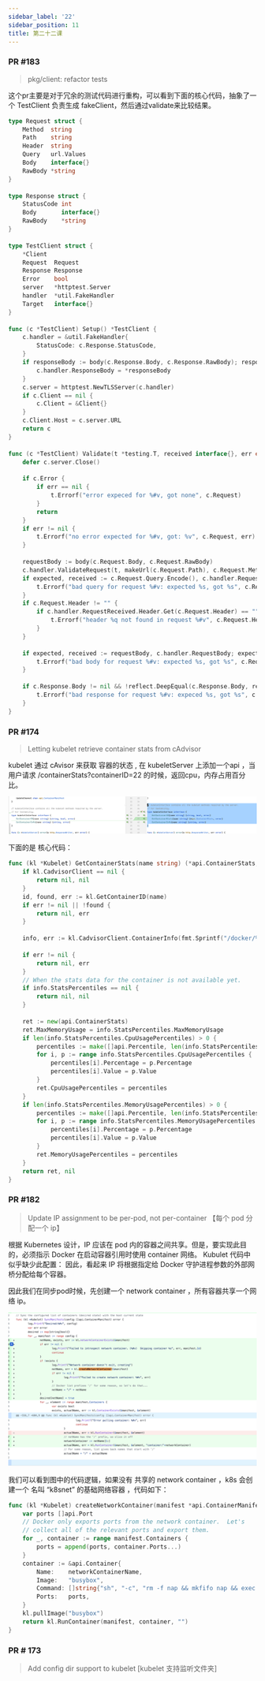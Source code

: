 ```yaml
---
sidebar_label: '22'
sidebar_position: 11
title: 第二十二课
---
```


### PR #183
> pkg/client: refactor tests

这个pr主要是对于冗余的测试代码进行重构，可以看到下面的核心代码，抽象了一个 TestClient 负责生成 fakeClient，然后通过validate来比较结果。

```go
type Request struct {
	Method  string
	Path    string
	Header  string
	Query   url.Values
	Body    interface{}
	RawBody *string
}

type Response struct {
	StatusCode int
	Body       interface{}
	RawBody    *string
}

type TestClient struct {
	*Client
	Request  Request
	Response Response
	Error    bool
	server   *httptest.Server
	handler  *util.FakeHandler
	Target   interface{}
}

func (c *TestClient) Setup() *TestClient {
	c.handler = &util.FakeHandler{
		StatusCode: c.Response.StatusCode,
	}
	if responseBody := body(c.Response.Body, c.Response.RawBody); responseBody != nil {
		c.handler.ResponseBody = *responseBody
	}
	c.server = httptest.NewTLSServer(c.handler)
	if c.Client == nil {
		c.Client = &Client{}
	}
	c.Client.Host = c.server.URL
	return c
}

func (c *TestClient) Validate(t *testing.T, received interface{}, err error) {
	defer c.server.Close()

	if c.Error {
		if err == nil {
			t.Errorf("error expeced for %#v, got none", c.Request)
		}
		return
	}
	if err != nil {
		t.Errorf("no error expected for %#v, got: %v", c.Request, err)
	}

	requestBody := body(c.Request.Body, c.Request.RawBody)
	c.handler.ValidateRequest(t, makeUrl(c.Request.Path), c.Request.Method, requestBody)
	if expected, received := c.Request.Query.Encode(), c.handler.RequestReceived.URL.Query().Encode(); expected != received {
		t.Errorf("bad query for request %#v: expected %s, got %s", c.Request, expected, received)
	}
	if c.Request.Header != "" {
		if c.handler.RequestReceived.Header.Get(c.Request.Header) == "" {
			t.Errorf("header %q not found in request %#v", c.Request.Header, c.handler.RequestReceived)
		}
	}

	if expected, received := requestBody, c.handler.RequestBody; expected != nil && *expected != received {
		t.Errorf("bad body for request %#v: expected %s, got %s", c.Request, expected, received)
	}

	if c.Response.Body != nil && !reflect.DeepEqual(c.Response.Body, received) {
		t.Errorf("bad response for request %#v: expeced %s, got %s", c.Request, c.Response.Body, received)
	}
}

```

### PR #174
> Letting kubelet retrieve container stats from cAdvisor 

kubelet 通过 cAvisor 来获取 容器的状态 , 在 kubeletServer 上添加一个api ，当用户请求 /containerStats?containerID=22 的时候，返回cpu，内存占用百分比。

![](https://raw.githubusercontent.com/mouuii/picture/master/%E6%88%AA%E5%B1%8F2023-05-05%20%E4%B8%8B%E5%8D%882.25.33.png)

下面的是 核心代码：
```go
func (kl *Kubelet) GetContainerStats(name string) (*api.ContainerStats, error) {
	if kl.CadvisorClient == nil {
		return nil, nil
	}
	id, found, err := kl.GetContainerID(name)
	if err != nil || !found {
		return nil, err
	}

	info, err := kl.CadvisorClient.ContainerInfo(fmt.Sprintf("/docker/%v", id))

	if err != nil {
		return nil, err
	}
	// When the stats data for the container is not available yet.
	if info.StatsPercentiles == nil {
		return nil, nil
	}

	ret := new(api.ContainerStats)
	ret.MaxMemoryUsage = info.StatsPercentiles.MaxMemoryUsage
	if len(info.StatsPercentiles.CpuUsagePercentiles) > 0 {
		percentiles := make([]api.Percentile, len(info.StatsPercentiles.CpuUsagePercentiles))
		for i, p := range info.StatsPercentiles.CpuUsagePercentiles {
			percentiles[i].Percentage = p.Percentage
			percentiles[i].Value = p.Value
		}
		ret.CpuUsagePercentiles = percentiles
	}
	if len(info.StatsPercentiles.MemoryUsagePercentiles) > 0 {
		percentiles := make([]api.Percentile, len(info.StatsPercentiles.MemoryUsagePercentiles))
		for i, p := range info.StatsPercentiles.MemoryUsagePercentiles {
			percentiles[i].Percentage = p.Percentage
			percentiles[i].Value = p.Value
		}
		ret.MemoryUsagePercentiles = percentiles
	}
	return ret, nil
}

```

### PR #182
> Update IP assignment to be per-pod, not per-container 【每个 pod 分配一个 ip】



根据 Kubernetes 设计，IP 应该在 pod 内的容器之间共享。但是，要实现此目的，必须指示 Docker 在启动容器引用时使用 container 网络。 Kubulet 代码中似乎缺少此配置：
因此，看起来 IP 将根据指定给 Docker 守护进程参数的外部网桥分配给每个容器。

因此我们在同步pod时候，先创建一个 network container ，所有容器共享一个网络 ip。

![](https://raw.githubusercontent.com/mouuii/picture/master/%E6%88%AA%E5%B1%8F2023-05-05%20%E4%B8%8B%E5%8D%882.32.32.png)

我们可以看到图中的代码逻辑，如果没有 共享的 network container ，k8s 会创建一个 名叫 “k8snet” 的基础网络容器 ，代码如下：

```go
func (kl *Kubelet) createNetworkContainer(manifest *api.ContainerManifest) (string, error) {
	var ports []api.Port
	// Docker only exports ports from the network container.  Let's
	// collect all of the relevant ports and export them.
	for _, container := range manifest.Containers {
		ports = append(ports, container.Ports...)
	}
	container := &api.Container{
		Name:    networkContainerName,
		Image:   "busybox",
		Command: []string{"sh", "-c", "rm -f nap && mkfifo nap && exec cat nap"},
		Ports:   ports,
	}
	kl.pullImage("busybox")
	return kl.RunContainer(manifest, container, "")
}
```

### PR # 173
> Add config dir support to kubelet [kubelet 支持监听文件夹]